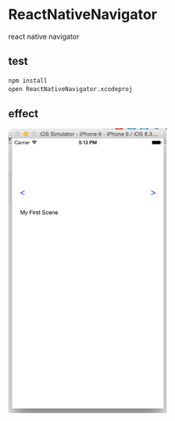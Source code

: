 # ReactNativeNavigator

react native navigator

## test

```bash
npm install
open ReactNativeNavigator.xcodeproj
```

## effect

<img src="./images/MySceneComponent.png" width="320" />
